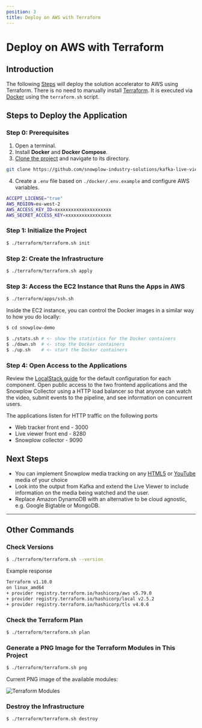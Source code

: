 ```yaml
---
position: 3
title: Deploy on AWS with Terraform
---
```


# Deploy on AWS with Terraform

## Introduction

The following [Steps](#steps) will deploy the solution accelerator to AWS using Terraform. There is no need to manually install [Terraform](https://www.terraform.io/). It is executed via [Docker](https://www.docker.com/) using the `terraform.sh` script.

## Steps to Deploy the Application

### Step 0: Prerequisites

1. Open a terminal.
2. Install **Docker** and **Docker Compose**.
3. [Clone the project](https://github.com/snowplow-industry-solutions/kafka-live-viewer-profiles) and navigate to its directory.
```bash
git clone https://github.com/snowplow-industry-solutions/kafka-live-viewer-profiles.git
```
4. Create a `.env` file based on `./docker/.env.example` and configure AWS variables.
```bash
ACCEPT_LICENSE="true"
AWS_REGION=eu-west-2
AWS_ACCESS_KEY_ID=xxxxxxxxxxxxxxxxxxxxx
AWS_SECRET_ACCESS_KEY=xxxxxxxxxxxxxxxxx
```


### Step 1: Initialize the Project

```bash
$ ./terraform/terraform.sh init
```

### Step 2: Create the Infrastructure

```bash
$ ./terraform/terraform.sh apply
```

### Step 3: Access the EC2 Instance that Runs the Apps in AWS

```bash
$ ./terraform/apps/ssh.sh
```

Inside the EC2 instance, you can control the Docker images in a similar way to how you do locally:

```bash
$ cd snowplow-demo

$ ./stats.sh # <- show the statistics for the Docker containers
$ ./down.sh  # <- stop the Docker containers
$ ./up.sh    # <- start the Docker containers
```

### Step 4: Open Access to the Applications

Review the [LocalStack guide](/tutorials/kafka-live-viewer-profiles/quickstart-localstack) for the default configuration for each component. Open public access to the two frontend applications and the Snowplow Collector using a HTTP load balancer so that anyone can watch the video, submit events to the pipeline, and see information on concurrent users.

The applications listen for HTTP traffic on the following ports
- Web tracker front end - 3000
- Live viewer front end - 8280
- Snowplow collector - 9090

## Next Steps
- You can implement Snowplow media tracking on any [HTML5](/docs/sources/trackers/javascript-trackers/web-tracker/tracking-events/media/html5/) or [YouTube](/docs/sources/trackers/javascript-trackers/web-tracker/tracking-events/media/youtube/) media of your choice
- Look into the output from Kafka and extend the Live Viewer to include information on the media being watched and the user.
- Replace Amazon DynamoDB with an alternative to be cloud agnostic, e.g. Google Bigtable or MongoDB.
---

## Other Commands

### Check Versions

```bash
$ ./terraform/terraform.sh --version
```
Example response
```bash
Terraform v1.10.0
on linux_amd64
+ provider registry.terraform.io/hashicorp/aws v5.79.0
+ provider registry.terraform.io/hashicorp/local v2.5.2
+ provider registry.terraform.io/hashicorp/tls v4.0.6
```

### Check the Terraform Plan

```bash
$ ./terraform/terraform.sh plan
```

### Generate a PNG Image for the Terraform Modules in This Project

```bash
$ ./terraform/terraform.sh png
```

Current PNG image of the available modules:

![Terraform Modules](images/terraform.png)

### Destroy the Infrastructure

```bash
$ ./terraform/terraform.sh destroy
```
